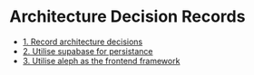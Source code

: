 # Architecture Decision Records

- [1. Record architecture decisions](0001-record-architecture-decisions.md)
- [2. Utilise supabase for persistance](0002-utilise-supabase-for-persistance.md)
- [3. Utilise aleph as the frontend framework](0003-utilise-aleph-as-the-frontend-framework.md)
